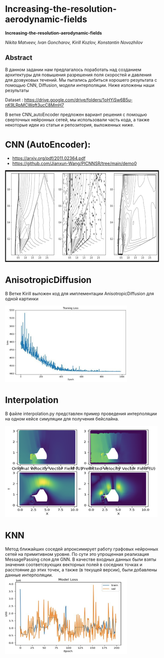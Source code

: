 # Increasing-the-resolution-aerodynamic-fields



**Increasing-the-resolution-aerodynamic-fields**

*Nikita Matveev, Ivan Goncharov, Kirill Kozlov, Konstantin Novozhilov*


## Abstract 
  В данном задании нам предлагалось поработать над созданием архитектуры для повышения разрешения поля скоростей и давления для дозвуковых течений. Мы пытались добиться хорошего результата с помощью CNN, Diffusion, модели интерполяции. Ниже изложены наши результаты



Dataset : https://drive.google.com/drive/folders/1oHYiSw6B5u-nK9LRpMCWqft3ucC8MmH7

В ветке CNN_autoEncoder предложен вариант решения с помощью сверточных нейронных сетей, мы использовали часть кода, а также некоторые идеи из статьи и репозитория, выложенных ниже.

# CNN (AutoEncoder):

- https://arxiv.org/pdf/2011.02364.pdf
- https://github.com/Jianxun-Wang/PICNNSR/tree/main/demo0

<img src="autoencoder_visualisation.png" width="600" height="300">

# AnisotropicDiffusion
В Ветке Kirill выложен код для имплементации  AnisotropicDiffusion для одной картинки

<img src="Loss_diff.jpg" width="400" height="250">

# Interpolation 
В файле interpolation.py представлен пример проведения интерполяции на одном кейсе симуляции для получения бейслайна.

<img src="interpol.png" width="500" height="300">

# KNN
Метод ближайших соседей апроксимирует работу графовых нейронных сетей на примитивном уровне. По сути это упрощенная реализация MessagePassing слоя для GNN. В качестве входных данных были взяты значения соответсвующих векторных полей в соседних точках и расстояние до этих точек, а также (в текущей версии), были добавлены данные интерполяции.
<img src="perseptron.png" width="400" height="250">
